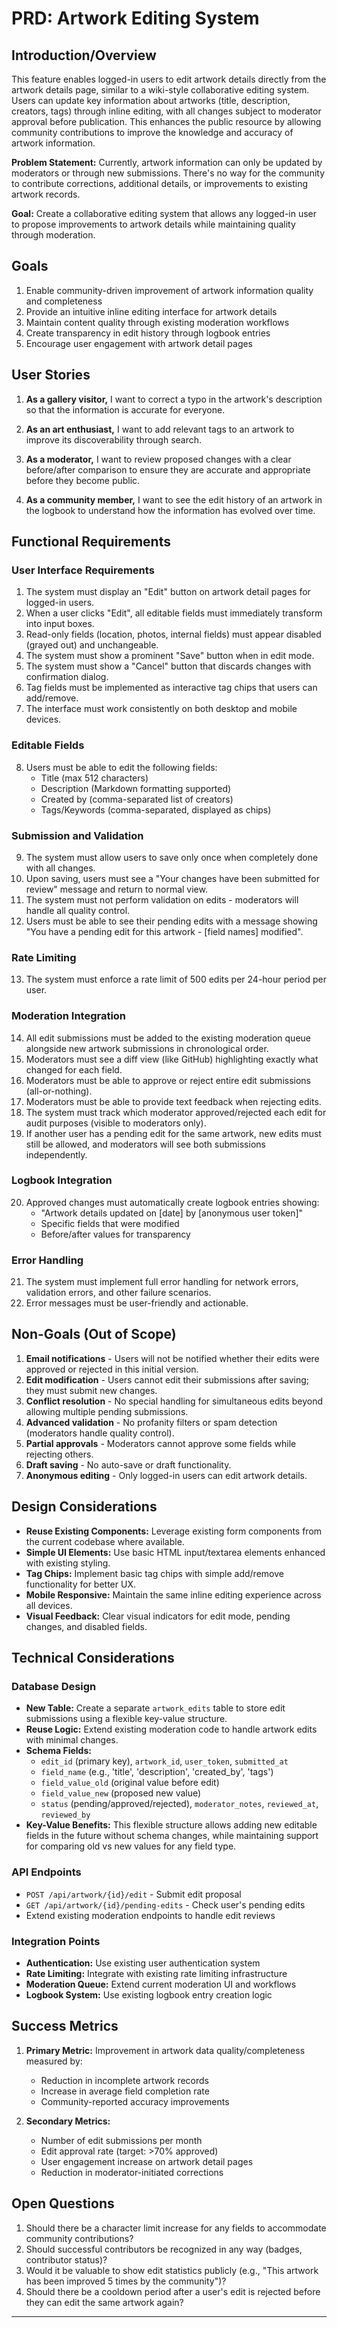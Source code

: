 # PRD: Artwork Editing System

## Introduction/Overview

This feature enables logged-in users to edit artwork details directly from the artwork details page, similar to a wiki-style collaborative editing system. Users can update key information about artworks (title, description, creators, tags) through inline editing, with all changes subject to moderator approval before publication. This enhances the public resource by allowing community contributions to improve the knowledge and accuracy of artwork information.

**Problem Statement:** Currently, artwork information can only be updated by moderators or through new submissions. There's no way for the community to contribute corrections, additional details, or improvements to existing artwork records.

**Goal:** Create a collaborative editing system that allows any logged-in user to propose improvements to artwork details while maintaining quality through moderation.

## Goals

1. Enable community-driven improvement of artwork information quality and completeness
2. Provide an intuitive inline editing interface for artwork details
3. Maintain content quality through existing moderation workflows
4. Create transparency in edit history through logbook entries
5. Encourage user engagement with artwork detail pages

## User Stories

1. **As a gallery visitor,** I want to correct a typo in the artwork's description so that the information is accurate for everyone.

2. **As an art enthusiast,** I want to add relevant tags to an artwork to improve its discoverability through search.

3. **As a moderator,** I want to review proposed changes with a clear before/after comparison to ensure they are accurate and appropriate before they become public.

4. **As a community member,** I want to see the edit history of an artwork in the logbook to understand how the information has evolved over time.

## Functional Requirements

### User Interface Requirements

1. The system must display an "Edit" button on artwork detail pages for logged-in users.
2. When a user clicks "Edit", all editable fields must immediately transform into input boxes.
3. Read-only fields (location, photos, internal fields) must appear disabled (grayed out) and unchangeable.
4. The system must show a prominent "Save" button when in edit mode.
5. The system must show a "Cancel" button that discards changes with confirmation dialog.
6. Tag fields must be implemented as interactive tag chips that users can add/remove.
7. The interface must work consistently on both desktop and mobile devices.

### Editable Fields

8. Users must be able to edit the following fields:
   - Title (max 512 characters)
   - Description (Markdown formatting supported)
   - Created by (comma-separated list of creators)
   - Tags/Keywords (comma-separated, displayed as chips)

### Submission and Validation

9. The system must allow users to save only once when completely done with all changes.
10. Upon saving, users must see a "Your changes have been submitted for review" message and return to normal view.
11. The system must not perform validation on edits - moderators will handle all quality control.
12. Users must be able to see their pending edits with a message showing "You have a pending edit for this artwork - [field names] modified".

### Rate Limiting

13. The system must enforce a rate limit of 500 edits per 24-hour period per user.

### Moderation Integration

14. All edit submissions must be added to the existing moderation queue alongside new artwork submissions in chronological order.
15. Moderators must see a diff view (like GitHub) highlighting exactly what changed for each field.
16. Moderators must be able to approve or reject entire edit submissions (all-or-nothing).
17. Moderators must be able to provide text feedback when rejecting edits.
18. The system must track which moderator approved/rejected each edit for audit purposes (visible to moderators only).
19. If another user has a pending edit for the same artwork, new edits must still be allowed, and moderators will see both submissions independently.

### Logbook Integration

20. Approved changes must automatically create logbook entries showing:
    - "Artwork details updated on [date] by [anonymous user token]"
    - Specific fields that were modified
    - Before/after values for transparency

### Error Handling

21. The system must implement full error handling for network errors, validation errors, and other failure scenarios.
22. Error messages must be user-friendly and actionable.

## Non-Goals (Out of Scope)

1. **Email notifications** - Users will not be notified whether their edits were approved or rejected in this initial version.
2. **Edit modification** - Users cannot edit their submissions after saving; they must submit new changes.
3. **Conflict resolution** - No special handling for simultaneous edits beyond allowing multiple pending submissions.
4. **Advanced validation** - No profanity filters or spam detection (moderators handle quality control).
5. **Partial approvals** - Moderators cannot approve some fields while rejecting others.
6. **Draft saving** - No auto-save or draft functionality.
7. **Anonymous editing** - Only logged-in users can edit artwork details.

## Design Considerations

- **Reuse Existing Components:** Leverage existing form components from the current codebase where available.
- **Simple UI Elements:** Use basic HTML input/textarea elements enhanced with existing styling.
- **Tag Chips:** Implement basic tag chips with simple add/remove functionality for better UX.
- **Mobile Responsive:** Maintain the same inline editing experience across all devices.
- **Visual Feedback:** Clear visual indicators for edit mode, pending changes, and disabled fields.

## Technical Considerations

### Database Design

- **New Table:** Create a separate `artwork_edits` table to store edit submissions using a flexible key-value structure.
- **Reuse Logic:** Extend existing moderation code to handle artwork edits with minimal changes.
- **Schema Fields:**
  - `edit_id` (primary key), `artwork_id`, `user_token`, `submitted_at`
  - `field_name` (e.g., 'title', 'description', 'created_by', 'tags') 
  - `field_value_old` (original value before edit)
  - `field_value_new` (proposed new value)
  - `status` (pending/approved/rejected), `moderator_notes`, `reviewed_at`, `reviewed_by`
- **Key-Value Benefits:** This flexible structure allows adding new editable fields in the future without schema changes, while maintaining support for comparing old vs new values for any field type.

### API Endpoints

- `POST /api/artwork/{id}/edit` - Submit edit proposal
- `GET /api/artwork/{id}/pending-edits` - Check user's pending edits
- Extend existing moderation endpoints to handle edit reviews

### Integration Points

- **Authentication:** Use existing user authentication system
- **Rate Limiting:** Integrate with existing rate limiting infrastructure
- **Moderation Queue:** Extend current moderation UI and workflows
- **Logbook System:** Use existing logbook entry creation logic

## Success Metrics

1. **Primary Metric:** Improvement in artwork data quality/completeness measured by:
   - Reduction in incomplete artwork records
   - Increase in average field completion rate
   - Community-reported accuracy improvements

2. **Secondary Metrics:**
   - Number of edit submissions per month
   - Edit approval rate (target: >70% approved)
   - User engagement increase on artwork detail pages
   - Reduction in moderator-initiated corrections

## Open Questions

1. Should there be a character limit increase for any fields to accommodate community contributions?
2. Should successful contributors be recognized in any way (badges, contributor status)?
3. Would it be valuable to show edit statistics publicly (e.g., "This artwork has been improved 5 times by the community")?
4. Should there be a cooldown period after a user's edit is rejected before they can edit the same artwork again?

---
